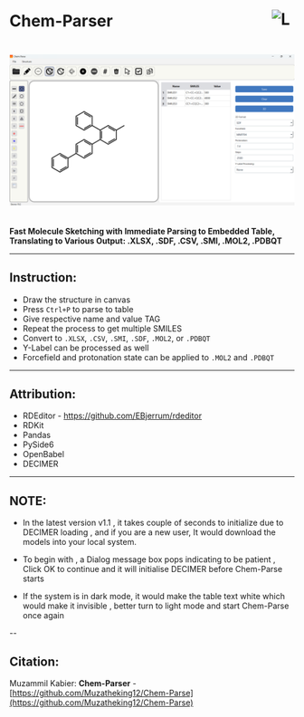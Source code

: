 <h1 style="display: flex; justify-content: space-between; align-items: center;">
  Chem-Parser
  <img src="Img/ms-draw.ico" alt="Logo" style="width: 40px; height: 40px;">
</h1>

<img src="Img/Chem-Parser.png" alt="Chem Parser Banner" style="max-width: 100%; margin: 20px 0;">

**Fast Molecule Sketching with Immediate Parsing to Embedded Table, Translating to Various Output: .XLSX, .SDF, .CSV, .SMI, .MOL2, .PDBQT**

---

## Instruction:

- Draw the structure in canvas  
- Press `Ctrl+P` to parse to table  
- Give respective name and value TAG  
- Repeat the process to get multiple SMILES  
- Convert to `.XLSX`, `.CSV`, `.SMI`, `.SDF`, `.MOL2`, or `.PDBQT`  
- Y-Label can be processed as well  
- Forcefield and protonation state can be applied to `.MOL2` and `.PDBQT`  

---

## Attribution:

- RDEditor -  https://github.com/EBjerrum/rdeditor
- RDKit  
- Pandas  
- PySide6  
- OpenBabel
- DECIMER

---

## NOTE:

- In the latest version v1.1 , it takes couple of seconds to initialize due to DECIMER loading , and if you are a new user, It would download the models into your local system.

- To begin with , a Dialog message box pops indicating to be patient , Click OK to continue and it will initialise DECIMER before Chem-Parse starts

- If the system is in dark mode, it would make the table text white which would make it invisible , better turn to light mode and start Chem-Parse once again

--

## Citation:

Muzammil Kabier: **Chem-Parser** - [https://github.com/Muzatheking12/Chem-Parse](https://github.com/Muzatheking12/Chem-Parse)



